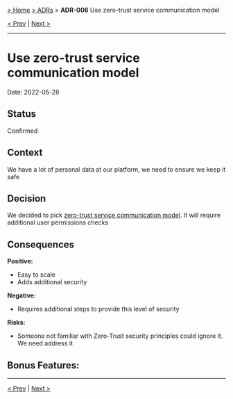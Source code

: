[> Home](../README.md) [> ADRs](README.md) > **ADR-006** Use zero-trust service communication model

[< Prev](ADR-005-use-docker.md)  |  [Next >](ADR-007-hybrid-architecture.md)

---


# Use zero-trust service communication model 

Date: 2022-05-28

## Status

Confirmed

## Context

We have a lot of personal data at our platform, we need to ensure we keep it safe

## Decision

We decided to pick [zero-trust service communication model](https://www.crowdstrike.com/cybersecurity-101/zero-trust-security/). It will require additional user permissions checks

## Consequences

**Positive:**

- Easy to scale
- Adds additional security

**Negative:**

- Requires additional steps to provide this level of security

**Risks:**
- Someone not familiar with Zero-Trust security principles could ignore it. We need address it

**Bonus Features:**
-

---

[< Prev](ADR-005-use-docker.md)  |  [Next >](ADR-007-hybrid-architecture.md)
